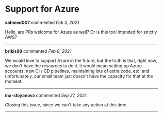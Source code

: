 # Support for Azure

**sahmed007** commented *Feb 5, 2021*

Hello, are PRs welcome for Azure as well? Or is this tool intended for strictly AWS? 
<br />
***


**brikis98** commented *Feb 8, 2021*

We would love to support Azure in the future, but the truth is that, right now, we don't have the resources to do it. It would mean setting up Azure accounts, new CI / CD pipelines, maintaining lots of extra code, etc, and unfortunately, our small team just doesn't have the capacity for that at the moment.
***

**ina-stoyanova** commented *Sep 27, 2021*

Closing this issue, since we can't take any action at this time.
***

